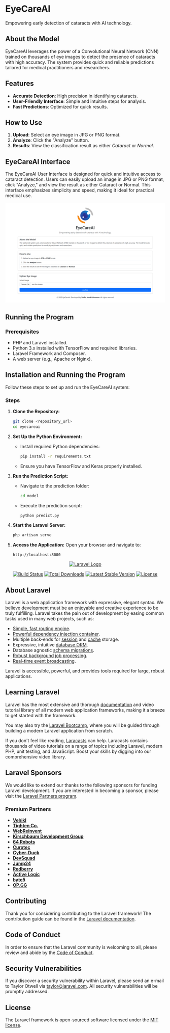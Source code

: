 # EyeCareAI  
Empowering early detection of cataracts with AI technology.  

## About the Model  
EyeCareAI leverages the power of a Convolutional Neural Network (CNN) trained on thousands of eye images to detect the presence of cataracts with high accuracy. The system provides quick and reliable predictions tailored for medical practitioners and researchers.  

## Features  
- **Accurate Detection**: High precision in identifying cataracts.  
- **User-Friendly Interface**: Simple and intuitive steps for analysis.  
- **Fast Predictions**: Optimized for quick results.  

## How to Use  
1. **Upload**: Select an eye image in JPG or PNG format.  
2. **Analyze**: Click the "Analyze" button.  
3. **Results**: View the classification result as either *Cataract* or *Normal*.

## EyeCareAI Interface  
The EyeCareAI User Interface is designed for quick and intuitive access to cataract detection. Users can easily upload an image in JPG or PNG format, click "Analyze," and view the result as either Cataract or Normal. This interface emphasizes simplicity and speed, making it ideal for practical medical use.

![EyeCareAI](public/images/EyeCareAI.png)

## Running the Program  

### Prerequisites  
- PHP and Laravel installed.
- Python 3.x installed with TensorFlow and required libraries.
- Laravel Framework and Composer.
- A web server (e.g., Apache or Nginx). 

## Installation and Running the Program

Follow these steps to set up and run the EyeCareAI system:

### Steps

1. **Clone the Repository:**
   ```bash
   git clone <repository_url>
   cd eyecareai
   ```

2. **Set Up the Python Environment:**
   - Install required Python dependencies:
     ```bash
     pip install -r requirements.txt
     ```
   - Ensure you have TensorFlow and Keras properly installed.

3. **Run the Prediction Script:**
   - Navigate to the prediction folder:
     ```bash
     cd model
     ```
   - Execute the prediction script:
     ```bash
     python predict.py
     ```

4. **Start the Laravel Server:**
   ```bash
   php artisan serve
   ```

5. **Access the Application:**
   Open your browser and navigate to:
   ```
   http://localhost:8000
   ```

<p align="center"><a href="https://laravel.com" target="_blank"><img src="https://raw.githubusercontent.com/laravel/art/master/logo-lockup/5%20SVG/2%20CMYK/1%20Full%20Color/laravel-logolockup-cmyk-red.svg" width="400" alt="Laravel Logo"></a></p>

<p align="center">
<a href="https://github.com/laravel/framework/actions"><img src="https://github.com/laravel/framework/workflows/tests/badge.svg" alt="Build Status"></a>
<a href="https://packagist.org/packages/laravel/framework"><img src="https://img.shields.io/packagist/dt/laravel/framework" alt="Total Downloads"></a>
<a href="https://packagist.org/packages/laravel/framework"><img src="https://img.shields.io/packagist/v/laravel/framework" alt="Latest Stable Version"></a>
<a href="https://packagist.org/packages/laravel/framework"><img src="https://img.shields.io/packagist/l/laravel/framework" alt="License"></a>
</p>

## About Laravel

Laravel is a web application framework with expressive, elegant syntax. We believe development must be an enjoyable and creative experience to be truly fulfilling. Laravel takes the pain out of development by easing common tasks used in many web projects, such as:

- [Simple, fast routing engine](https://laravel.com/docs/routing).
- [Powerful dependency injection container](https://laravel.com/docs/container).
- Multiple back-ends for [session](https://laravel.com/docs/session) and [cache](https://laravel.com/docs/cache) storage.
- Expressive, intuitive [database ORM](https://laravel.com/docs/eloquent).
- Database agnostic [schema migrations](https://laravel.com/docs/migrations).
- [Robust background job processing](https://laravel.com/docs/queues).
- [Real-time event broadcasting](https://laravel.com/docs/broadcasting).

Laravel is accessible, powerful, and provides tools required for large, robust applications.

## Learning Laravel

Laravel has the most extensive and thorough [documentation](https://laravel.com/docs) and video tutorial library of all modern web application frameworks, making it a breeze to get started with the framework.

You may also try the [Laravel Bootcamp](https://bootcamp.laravel.com), where you will be guided through building a modern Laravel application from scratch.

If you don't feel like reading, [Laracasts](https://laracasts.com) can help. Laracasts contains thousands of video tutorials on a range of topics including Laravel, modern PHP, unit testing, and JavaScript. Boost your skills by digging into our comprehensive video library.

## Laravel Sponsors

We would like to extend our thanks to the following sponsors for funding Laravel development. If you are interested in becoming a sponsor, please visit the [Laravel Partners program](https://partners.laravel.com).

### Premium Partners

- **[Vehikl](https://vehikl.com/)**
- **[Tighten Co.](https://tighten.co)**
- **[WebReinvent](https://webreinvent.com/)**
- **[Kirschbaum Development Group](https://kirschbaumdevelopment.com)**
- **[64 Robots](https://64robots.com)**
- **[Curotec](https://www.curotec.com/services/technologies/laravel/)**
- **[Cyber-Duck](https://cyber-duck.co.uk)**
- **[DevSquad](https://devsquad.com/hire-laravel-developers)**
- **[Jump24](https://jump24.co.uk)**
- **[Redberry](https://redberry.international/laravel/)**
- **[Active Logic](https://activelogic.com)**
- **[byte5](https://byte5.de)**
- **[OP.GG](https://op.gg)**

## Contributing

Thank you for considering contributing to the Laravel framework! The contribution guide can be found in the [Laravel documentation](https://laravel.com/docs/contributions).

## Code of Conduct

In order to ensure that the Laravel community is welcoming to all, please review and abide by the [Code of Conduct](https://laravel.com/docs/contributions#code-of-conduct).

## Security Vulnerabilities

If you discover a security vulnerability within Laravel, please send an e-mail to Taylor Otwell via [taylor@laravel.com](mailto:taylor@laravel.com). All security vulnerabilities will be promptly addressed.

## License

The Laravel framework is open-sourced software licensed under the [MIT license](https://opensource.org/licenses/MIT).

